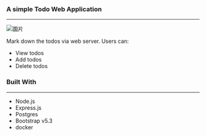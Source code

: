 ### A simple Todo Web Application
___
![圖片](https://github.com/hmwong247/TodoList/assets/91694880/afde151f-1d3d-44e0-8971-a1e97ec56df4)

Mark down the todos via web server.
Users can:
- View todos
- Add todos
- Delete todos

### Built With
___
* Node.js
* Express.js
* Postgres
* Bootstrap v5.3
* docker

